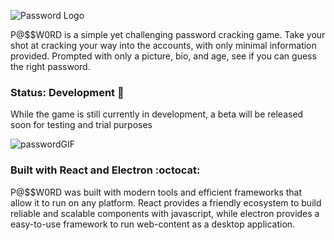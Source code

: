 ![Password Logo](http://i.imgur.com/fyPPJoe.png)

P@$$W0RD is a simple yet challenging password cracking game. Take your shot at cracking your way into the accounts, with only minimal information provided. Prompted with only a picture, bio, and age, see if you can guess the right password.

### Status: Development :closed_lock_with_key:
While the game is still currently in development, a beta will be released soon for testing and trial purposes

![passwordGIF](https://media.giphy.com/media/3o7TKSKKglzfglusgg/giphy.gif)


### Built with React and Electron :octocat:
P@$$W0RD was built with modern tools and efficient frameworks that allow it to run on any platform. React provides a friendly ecosystem to build reliable and scalable components with javascript, while electron provides a easy-to-use framework to run web-content as a desktop application.
